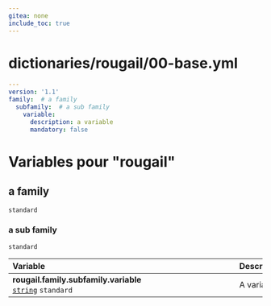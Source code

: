 ```yaml
---
gitea: none
include_toc: true
---
```

# dictionaries/rougail/00-base.yml

```yaml
---
version: '1.1'
family:  # a family
  subfamily:  # a sub family
    variable:
      description: a variable
      mandatory: false
```
# Variables pour "rougail"

## a family

`standard`

### a sub family

`standard`

| Variable&nbsp;&nbsp;&nbsp;&nbsp;&nbsp;&nbsp;&nbsp;&nbsp;&nbsp;&nbsp;&nbsp;&nbsp;&nbsp;&nbsp;&nbsp;&nbsp;&nbsp;&nbsp;&nbsp;&nbsp;&nbsp;&nbsp;&nbsp;&nbsp;&nbsp;&nbsp;&nbsp;&nbsp;&nbsp;&nbsp;&nbsp;&nbsp;&nbsp;&nbsp;&nbsp;&nbsp;&nbsp;&nbsp;&nbsp;&nbsp;&nbsp;&nbsp;&nbsp;&nbsp;&nbsp;&nbsp;&nbsp;&nbsp;&nbsp;&nbsp;&nbsp;&nbsp;&nbsp;&nbsp;&nbsp;&nbsp;&nbsp;&nbsp;&nbsp;&nbsp;&nbsp;&nbsp;&nbsp;&nbsp;&nbsp;&nbsp;&nbsp;&nbsp;&nbsp;&nbsp;&nbsp;&nbsp;&nbsp;&nbsp;&nbsp;&nbsp;&nbsp;&nbsp;&nbsp;&nbsp;&nbsp;&nbsp;&nbsp;&nbsp;&nbsp;&nbsp;   | Description&nbsp;&nbsp;&nbsp;&nbsp;&nbsp;&nbsp;&nbsp;&nbsp;&nbsp;&nbsp;&nbsp;&nbsp;&nbsp;&nbsp;&nbsp;&nbsp;&nbsp;&nbsp;&nbsp;&nbsp;&nbsp;&nbsp;&nbsp;&nbsp;&nbsp;&nbsp;&nbsp;&nbsp;&nbsp;&nbsp;&nbsp;&nbsp;&nbsp;&nbsp;&nbsp;&nbsp;&nbsp;&nbsp;&nbsp;&nbsp;&nbsp;&nbsp;&nbsp;&nbsp;&nbsp;&nbsp;&nbsp;&nbsp;&nbsp;&nbsp;&nbsp;&nbsp;&nbsp;&nbsp;&nbsp;&nbsp;&nbsp;&nbsp;&nbsp;&nbsp;&nbsp;&nbsp;&nbsp;&nbsp;&nbsp;&nbsp;&nbsp;&nbsp;&nbsp;&nbsp;&nbsp;&nbsp;&nbsp;&nbsp;&nbsp;&nbsp;&nbsp;&nbsp;&nbsp;&nbsp;&nbsp;&nbsp;&nbsp;   |
|------------------------------------------------------------------------------------------------------------------------------------------------------------------------------------------------------------------------------------------------------------------------------------------------------------------------------------------------------------------------------------------------------------------------------------------------------------------------------------------------------------------------------------------------|---------------------------------------------------------------------------------------------------------------------------------------------------------------------------------------------------------------------------------------------------------------------------------------------------------------------------------------------------------------------------------------------------------------------------------------------------------------------------------------------------------------------------------|
| **rougail.family.subfamily.variable**<br/>[`string`](https://rougail.readthedocs.io/en/latest/variable.html#variables-types) `standard`                                                                                                                                                                                                                                                                                                                                                                                                        | A variable.                                                                                                                                                                                                                                                                                                                                                                                                                                                                                                                     |


